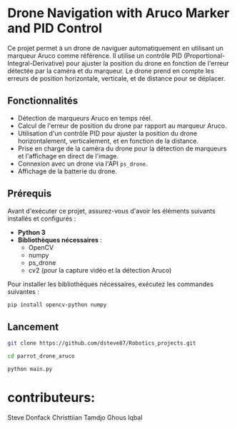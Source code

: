 # Drone Navigation with Aruco Marker and PID Control

Ce projet permet à un drone de naviguer automatiquement en utilisant un marqueur Aruco comme référence. Il utilise un contrôle PID (Proportional-Integral-Derivative) pour ajuster la position du drone en fonction de l'erreur détectée par la caméra et du marqueur. Le drone prend en compte les erreurs de position horizontale, verticale, et de distance pour se déplacer.

## Fonctionnalités
- Détection de marqueurs Aruco en temps réel.
- Calcul de l'erreur de position du drone par rapport au marqueur Aruco.
- Utilisation d'un contrôle PID pour ajuster la position du drone horizontalement, verticalement, et en fonction de la distance.
- Prise en charge de la caméra du drone pour la détection de marqueurs et l'affichage en direct de l'image.
- Connexion avec un drone via l'API `ps_drone`.
- Affichage de la batterie du drone.

## Prérequis
Avant d'exécuter ce projet, assurez-vous d'avoir les éléments suivants installés et configurés :
- **Python 3** 
- **Bibliothèques nécessaires** :
  - OpenCV
  - numpy
  - ps_drone
  - cv2 (pour la capture vidéo et la détection Aruco)

Pour installer les bibliothèques nécessaires, exécutez les commandes suivantes :
```bash
pip install opencv-python numpy
```
## Lancement
```bash
git clone https://github.com/dsteve87/Robotics_projects.git
```
```bash
cd parrot_drone_aruco
```
```bash
python main.py
```
# contributeurs:
Steve Donfack
Christtiian Tamdjo
Ghous Iqbal

